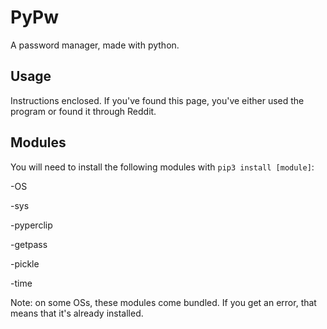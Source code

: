# PyPw
A password manager, made with python. 

## Usage

Instructions enclosed. If you've found this page, you've either used the program or found it through Reddit. 


## Modules
You will need to install the following modules with `pip3 install [module]`:

-OS

-sys

-pyperclip

-getpass

-pickle

-time

Note: on some OSs, these modules come bundled. If you get an error, that means that it's already installed. 
